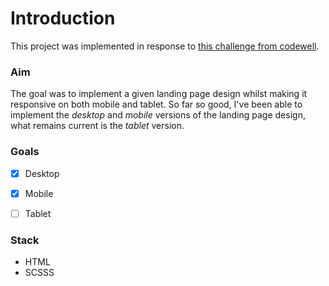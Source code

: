 # **Introduction**
This project was implemented in response to [this challenge from codewell](https://www.codewell.cc/challenges/chirp-landing-page--60fc1e36a383e41090a3c71c).

### **Aim**
The goal was to implement a given landing page design whilst making it responsive on both mobile and tablet. So far so good, I've been able to implement the _desktop_ and _mobile_ versions of the landing page design, what remains current is the _tablet_ version.

### **Goals**
* [x] Desktop
* [x] Mobile
* [ ] Tablet



### **Stack**
- HTML
- SCSSS
